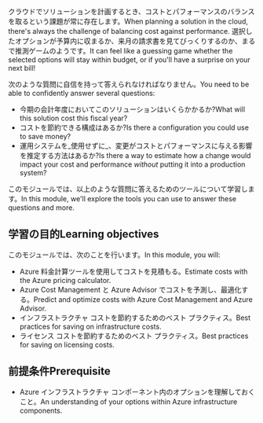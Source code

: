 <span data-ttu-id="c7364-101">クラウドでソリューションを計画するとき、コストとパフォーマンスのバランスを取るという課題が常に存在します。</span><span class="sxs-lookup"><span data-stu-id="c7364-101">When planning a solution in the cloud, there's always the challenge of balancing cost against performance.</span></span> <span data-ttu-id="c7364-102">選択したオプションが予算内に収まるか、来月の請求書を見てびっくりするのか、まるで推測ゲームのようです。</span><span class="sxs-lookup"><span data-stu-id="c7364-102">It can feel like a guessing game whether the selected options will stay within budget, or if you'll have a surprise on your next bill!</span></span>

<span data-ttu-id="c7364-103">次のような質問に自信を持って答えられなければなりません。</span><span class="sxs-lookup"><span data-stu-id="c7364-103">You need to be able to confidently answer several questions:</span></span>

- <span data-ttu-id="c7364-104">今期の会計年度においてこのソリューションはいくらかかるか?</span><span class="sxs-lookup"><span data-stu-id="c7364-104">What will this solution cost this fiscal year?</span></span>
- <span data-ttu-id="c7364-105">コストを節約できる構成はあるか?</span><span class="sxs-lookup"><span data-stu-id="c7364-105">Is there a configuration you could use to save money?</span></span>
- <span data-ttu-id="c7364-106">運用システムを_使用せずに_、変更がコストとパフォーマンスに与える影響を推定する方法はあるか?</span><span class="sxs-lookup"><span data-stu-id="c7364-106">Is there a way to estimate how a change would impact your cost and performance _without_ putting it into a production system?</span></span>

<span data-ttu-id="c7364-107">このモジュールでは、以上のような質問に答えるためのツールについて学習します。</span><span class="sxs-lookup"><span data-stu-id="c7364-107">In this module, we'll explore the tools you can use to answer these questions and more.</span></span>

## <a name="learning-objectives"></a><span data-ttu-id="c7364-108">学習の目的</span><span class="sxs-lookup"><span data-stu-id="c7364-108">Learning objectives</span></span>

<span data-ttu-id="c7364-109">このモジュールでは、次のことを行います。</span><span class="sxs-lookup"><span data-stu-id="c7364-109">In this module, you will:</span></span>

- <span data-ttu-id="c7364-110">Azure 料金計算ツールを使用してコストを見積もる。</span><span class="sxs-lookup"><span data-stu-id="c7364-110">Estimate costs with the Azure pricing calculator.</span></span>
- <span data-ttu-id="c7364-111">Azure Cost Management と Azure Advisor でコストを予測し、最適化する。</span><span class="sxs-lookup"><span data-stu-id="c7364-111">Predict and optimize costs with Azure Cost Management and Azure Advisor.</span></span>
- <span data-ttu-id="c7364-112">インフラストラクチャ コストを節約するためのベスト プラクティス。</span><span class="sxs-lookup"><span data-stu-id="c7364-112">Best practices for saving on infrastructure costs.</span></span>
- <span data-ttu-id="c7364-113">ライセンス コストを節約するためのベスト プラクティス。</span><span class="sxs-lookup"><span data-stu-id="c7364-113">Best practices for saving on licensing costs.</span></span>

## <a name="prerequisite"></a><span data-ttu-id="c7364-114">前提条件</span><span class="sxs-lookup"><span data-stu-id="c7364-114">Prerequisite</span></span>

- <span data-ttu-id="c7364-115">Azure インフラストラクチャ コンポーネント内のオプションを理解しておくこと。</span><span class="sxs-lookup"><span data-stu-id="c7364-115">An understanding of your options within Azure infrastructure components.</span></span>
